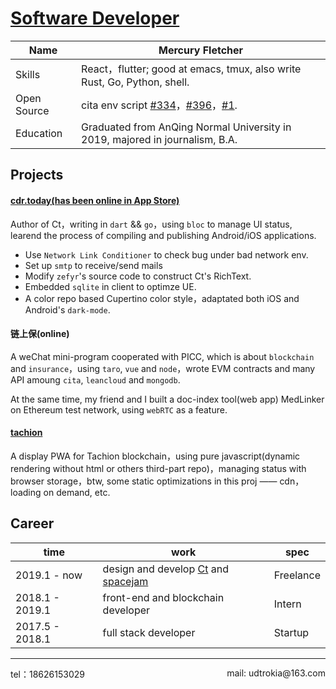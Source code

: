 # [Software Developer](https://github.com/clearloop)

| Name        | Mercury Fletcher                                                                                                                                                              |
|-------------|-------------------------------------------------------------------------------------------------------------------------------------------------------------------------------|
| Skills      | React，flutter; good at emacs, tmux, also write Rust, Go, Python, shell.                                                                                                      |
| Open Source | cita env script [#334](https://github.com/cryptape/cita/pull/334)，[#396](https://github.com/cryptape/cita/pull/396)，[#1](https://github.com/cryptape/homebrew-cita/pull/1). |
| Education   | Graduated from AnQing Normal University in 2019, majored in journalism, B.A.                                                                                                  |



## Projects

#### [cdr.today(has been online in App Store)](https://cdr-today.github.io/intro/)

Author of Ct，writing in `dart` && `go`，using  `bloc` to manage UI status, learend the process of compiling and publishing Android/iOS applications.

+ Use `Network Link Conditioner` to check bug under bad network env.
+ Set up `smtp` to receive/send mails
+ Modify `zefyr`'s source code to construct Ct's RichText.
+ Embedded `sqlite` in client to optimze UE.
+ A color repo based Cupertino color style，adaptated both iOS and Android's `dark-mode`.

#### 链上保(online)

A weChat mini-program cooperated with PICC, which is about `blockchain` and `insurance`，using `taro`, `vue` and `node`，wrote EVM contracts and many API amoung `cita`, `leancloud` and `mongodb`.

At the same time, my friend and I built a doc-index tool(web app) MedLinker on Ethereum test network, using `webRTC` as a feature.

#### [tachion](https://quirky-perlman-c30b6a.netlify.com)

A display PWA for Tachion blockchain，using pure javascript(dynamic rendering without html or others third-part repo)，managing status with browser storage，btw, some static optimizations in this proj —— cdn，loading on demand, etc.



## Career

| time            | work                                                                                                          | spec             |
| --------------- | ------------------------------------------------------------                                                  | ---------------- |
| 2019.1 - now    | design and develop [Ct](https://cdr-today.github.io/intro/) and [spacejam](https://crates.io/crates/spacejam) | Freelance        |
| 2018.1 - 2019.1 | front-end and blockchain developer                                                                            | Intern           |
| 2017.5 - 2018.1 | full stack developer                                                                                          | Startup          |

---

<div style='display: flex; justify-content: space-between;'>
  <div>tel：18626153029 </div>
  <div>mail: udtrokia@163.com </div>
</div>
